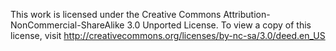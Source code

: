This work is licensed under the Creative Commons Attribution-NonCommercial-ShareAlike 3.0 Unported License. To view a copy of this license, 
visit http://creativecommons.org/licenses/by-nc-sa/3.0/deed.en_US

